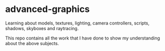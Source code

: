 # advanced-graphics
Learning about models, textures, lighting, camera controllers, scripts, shadows, skyboxes and raytracing.

This repo contains all the work that I have done to show my understanding about the above subjects.

